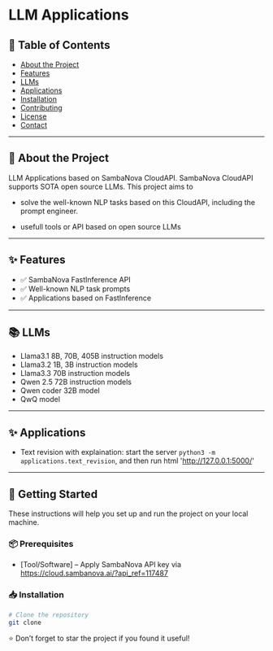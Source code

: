 # LLM Applications

## 📖 Table of Contents
- [About the Project](#about-the-project)
- [Features](#features)
- [LLMs](#llms)
- [Applications](#applications)
- [Installation](#installation)
- [Contributing](#contributing)
- [License](#license)
- [Contact](#contact)

---

## 📝 About the Project
LLM Applications based on SambaNova CloudAPI. SambaNova CloudAPI supports SOTA open source LLMs. This project
aims to 

- solve the well-known NLP tasks based on this CloudAPI, including the prompt engineer.

- usefull tools or API based on open source LLMs

---

## ✨ Features
- ✅ SambaNova FastInference API
- ✅ Well-known NLP task prompts
- ✅ Applications based on FastInference

---

## 📚 LLMs
- Llama3.1 8B, 70B, 405B instruction models
- Llama3.2 1B, 3B instruction models
- Llama3.3 70B instruction models
- Qwen 2.5 72B instruction models
- Qwen coder 32B model
- QwQ model

---

## ✨ Applications
- Text revision with explaination: start the server ```python3 -m applications.text_revision```, and then run html 'http://127.0.0.1:5000/'

---

## 🚀 Getting Started
These instructions will help you set up and run the project on your local machine.

### 📦 Prerequisites
- [Tool/Software] – Apply SambaNova API key via https://cloud.sambanova.ai/?api_ref=117487


### 📥 Installation
```bash
# Clone the repository
git clone 
```

⭐️ Don’t forget to star the project if you found it useful!